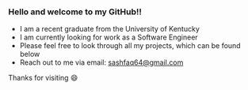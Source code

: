 ### Hello and welcome to my GitHub‼️
-  I am a recent graduate from the University of Kentucky
-  I am currently looking for work as a Software Engineer
-  Please feel free to look through all my projects, which can be found below 
-  Reach out to me via email: sashfaq64@gmail.com

Thanks for visiting 😄
<!--
**sashfaq64/sashfaq64** is a ✨ _special_ ✨ repository because its `README.md` (this file) appears on your GitHub profile.

Here are some ideas to get you started:

- 🔭 I’m currently working on ...
- 🌱 I’m currently learning ...
- 👯 I’m looking to collaborate on ...
- 🤔 I’m looking for help with ...
- 💬 Ask me about ...
- 📫 How to reach me: ...
- 😄 Pronouns: ...
- ⚡ Fun fact: ...
-->

